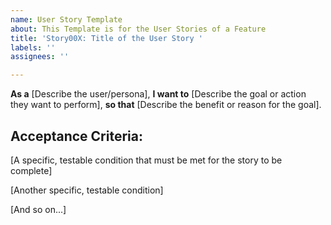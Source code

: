```yaml
---
name: User Story Template
about: This Template is for the User Stories of a Feature
title: 'Story00X: Title of the User Story '
labels: ''
assignees: ''

---
```


**As a** [Describe the user/persona],
**I want to** [Describe the goal or action they want to perform],
**so that** [Describe the benefit or reason for the goal].

## Acceptance Criteria:

[A specific, testable condition that must be met for the story to be complete]

[Another specific, testable condition]

[And so on...]
